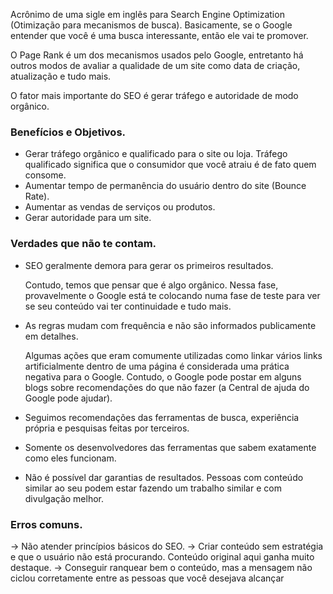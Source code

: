 Acrônimo de uma sigle em inglês para Search Engine Optimization (Otimização para mecanismos de busca). Basicamente, se o Google entender que você é uma busca interessante, então ele vai te promover.

O Page Rank é um dos mecanismos usados pelo Google, entretanto há outros modos de avaliar a qualidade de um site como data de criação, atualização e tudo mais.

O fator mais importante do SEO é gerar tráfego e autoridade de modo orgânico. 

### Benefícios e Objetivos.
- Gerar tráfego orgânico e qualificado para o site ou loja.
	Tráfego qualificado significa que o consumidor que você atraiu é de fato quem consome.
- Aumentar tempo de permanência do usuário dentro do site (Bounce Rate).
- Aumentar as vendas de serviços ou produtos.
- Gerar autoridade para um site.

### Verdades que não te contam.
- SEO geralmente demora para gerar os primeiros resultados.

	Contudo, temos que pensar que é algo orgânico. Nessa fase, provavelmente o Google está te colocando numa fase de teste para ver se seu conteúdo vai ter continuidade e tudo mais.
- As regras mudam com frequência e não são informados publicamente em detalhes.

	Algumas ações que eram comumente utilizadas como linkar vários links artificialmente dentro de uma página é considerada uma prática negativa para o Google. Contudo, o Google pode postar em alguns blogs sobre recomendações do que não fazer (a Central de ajuda do Google pode ajudar).
- Seguimos recomendações das ferramentas de busca, experiência própria e pesquisas feitas por terceiros.
- Somente os desenvolvedores das ferramentas que sabem exatamente como eles funcionam. 
- Não é possível dar garantias de resultados. Pessoas com conteúdo similar ao seu podem estar fazendo um trabalho similar e com divulgação melhor.

### Erros comuns.
-> Não atender princípios básicos do SEO.
-> Criar conteúdo sem estratégia e que o usuário não está procurando. Conteúdo original aqui ganha muito destaque.
-> Conseguir ranquear bem o conteúdo, mas a mensagem não ciclou corretamente entre as pessoas que você desejava alcançar



